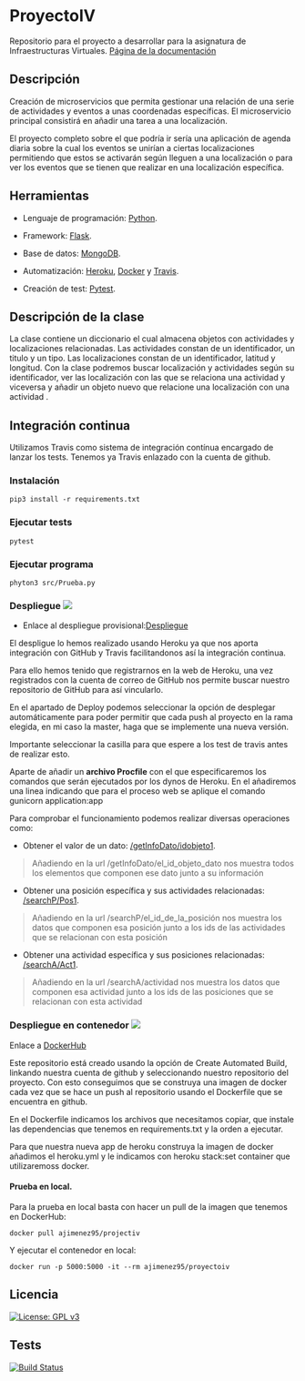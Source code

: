 # ProyectoIV

Repositorio para el proyecto a desarrollar para la asignatura de Infraestructuras Virtuales.
[Página de la documentación](https://antonioj95.github.io/ProyectoIV/)

## Descripción
Creación de microservicios que permita gestionar una relación de una serie de actividades y eventos a unas coordenadas específicas.
El microservicio principal consistirá en añadir una tarea a una localización.

El proyecto completo sobre el que podría ir sería una aplicación de agenda diaria sobre la cual los eventos se unirían a ciertas localizaciones permitiendo que estos se activarán según lleguen a una localización o para ver los eventos que se tienen que realizar en una localización específica.

## Herramientas
- Lenguaje de programación: [Python](https://www.python.org/).

- Framework: [Flask](http://flask.pocoo.org/).

- Base de datos: [MongoDB](https://www.mongodb.com/).

- Automatización: [Heroku](https://www.heroku.com/), [Docker](https://www.docker.com/) y [Travis](https://travis-ci.org/).

- Creación de test: [Pytest](https://docs.pytest.org/en/latest/).

## Descripción de la clase
La clase contiene un diccionario el cual almacena objetos con actividades y localizaciones relacionadas.
Las actividades constan de un identificador, un titulo y un tipo.
Las localizaciones constan de un identificador, latitud y longitud.
Con la clase podremos buscar localización y actividades según su identificador, ver las localización con las que se relaciona una actividad y viceversa y añadir un objeto nuevo que relacione una localización con una actividad .

## Integración continua
Utilizamos Travis como sistema de integración contínua encargado de lanzar los tests. Tenemos ya Travis enlazado con la cuenta de github.

### Instalación
`pip3 install -r requirements.txt`

### Ejecutar tests
`pytest`

### Ejecutar programa
`phyton3 src/Prueba.py`

### Despliegue [![](https://www.herokucdn.com/deploy/button.svg)](https://mysterious-bastion-92654.herokuapp.com/)

*  Enlace al despliegue provisional:[Despliegue](https://mysterious-bastion-92654.herokuapp.com/)

El despligue lo hemos realizado usando Heroku ya que nos aporta integración con GitHub y Travis facilitandonos así la integración continua.

Para ello hemos tenido que registrarnos en la web de Heroku, una vez registrados con la cuenta de correo de GitHub nos permite buscar nuestro repositorio de GitHub para así vincularlo.

En el apartado de Deploy podemos seleccionar la opción de desplegar automáticamente para poder permitir que cada push al proyecto en la rama elegida, en mi caso la master, haga que se implemente una nueva versión.

Importante seleccionar la casilla para que espere a los test de travis antes de realizar esto.

Aparte de añadir un **archivo Procfile** con el que especificaremos los comandos que serán ejecutados por los dynos de Heroku.
En el añadiremos una linea indicando que para el proceso web se aplique el comando gunicorn application:app

Para comprobar el funcionamiento podemos realizar diversas operaciones como:
- Obtener el valor de un dato: [/getInfoDato/idobjeto1](https://mysterious-bastion-92654.herokuapp.com/getInfoDato/idobjeto1).
> Añadiendo en la url /getInfoDato/el_id_objeto_dato nos muestra todos los elementos que componen ese dato junto a su información

- Obtener una posición específica y sus actividades relacionadas: [/searchP/Pos1](https://mysterious-bastion-92654.herokuapp.com/searchP/Pos1).
> Añadiendo en la url /searchP/el_id_de_la_posición nos muestra los datos que componen esa posición junto a los ids de las actividades que se relacionan con esta posición

- Obtener una actividad específica y sus posiciones relacionadas: [/searchA/Act1](https://mysterious-bastion-92654.herokuapp.com/searchA/Act1).
> Añadiendo en la url /searchA/actividad nos muestra los datos que componen esa actividad junto a los ids de las posiciones que se relacionan con esta actividad

### Despliegue en contenedor [![](https://www.herokucdn.com/deploy/button.svg)](https://docker-iv-project.herokuapp.com/status)

Enlace a [DockerHub](https://hub.docker.com/r/ajimenez95/projectiv)

Este repositorio está creado usando la opción de Create Automated Build, linkando nuestra cuenta de github y seleccionando nuestro repositorio del proyecto.
Con esto conseguimos que se construya una imagen de docker cada vez que se hace un push al repositorio usando el Dockerfile que se encuentra en github.

En el Dockerfile indicamos los archivos que necesitamos copiar, que instale las dependencias que tenemos en requirements.txt y la orden a ejecutar.

Para que nuestra nueva app de heroku construya la imagen de docker añadimos el heroku.yml y le indicamos con heroku stack:set container que utilizaremoss docker.


#### Prueba en local.
Para la prueba en local basta con hacer un pull de la imagen que tenemos en DockerHub:
~~~
docker pull ajimenez95/projectiv
~~~

Y ejecutar el contenedor en local:
~~~
docker run -p 5000:5000 -it --rm ajimenez95/proyectoiv
~~~

## Licencia
[![License: GPL v3](https://img.shields.io/badge/License-GPL%20v3-blue.svg)](https://github.com/antonioJ95/ProyectoIV/blob/master/LICENSE)
## Tests
[![Build Status](https://travis-ci.org/antonioJ95/ProyectoIV.svg?branch=master)](https://travis-ci.org/antonioJ95/ProyectoIV)